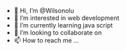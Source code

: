 - 👋 Hi, I’m @Wilsonolu
- 👀 I’m interested in web development 
- 🌱 I’m currently learning java script 
- 💞️ I’m looking to collaborate on 
- 📫 How to reach me ...

<!---
Wilsonolu/Wilsonolu is a ✨ special ✨ repository because its `README.md` (this file) appears on your GitHub profile.
You can click the Preview link to take a look at your changes.
--->
